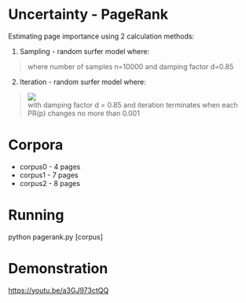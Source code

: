 # Uncertainty - PageRank 
Estimating page importance using 2 calculation methods:
1. Sampling - random surfer model where:
> where number of samples n=10000 and damping factor d=0.85
2. Iteration - random surfer model where:<br>
> <img src="https://render.githubusercontent.com/render/math?math=\LARGE%20PR(p)%20=%20\frac{1-d}{N}%20%2Bd\sum_i{\frac{PR(i)}{NumLinks(i)}}">
> <br>with damping factor d = 0.85 and iteration terminates when each PR(p) changes no more than 0.001

# Corpora 
* corpus0 - 4 pages
* corpus1 - 7 pages
* corpus2 - 8 pages

# Running
python pagerank.py [corpus]

# Demonstration
https://youtu.be/a3GJ973ctQQ
